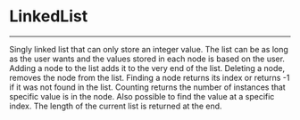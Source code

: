 # LinkedList
_________________________________________
Singly linked list that can only store an integer value.
The list can be as long as the user wants and the values stored in each node is based on the user.
Adding a node to the list adds it to the very end of the list.
Deleting a node, removes the node from the list.
Finding a node returns its index or returns -1 if it was not found in the list. 
Counting returns the number of instances that specific value is in the node.
Also possible to find the value at a specific index.
The length of the current list is returned at the end.
